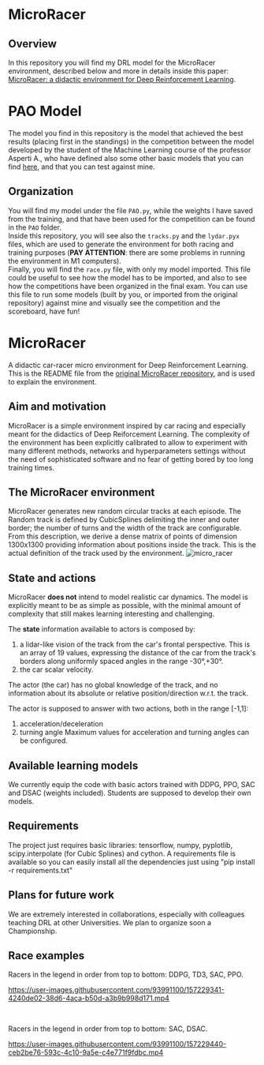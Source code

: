 # MicroRacer
## Overview
In this repository you will find my DRL model for the MicroRacer environment, described below and more in details inside this paper: [MicroRacer: a didactic environment for Deep Reinforcement Learning](https://arxiv.org/pdf/2203.10494.pdf).

# PAO Model
The model you find in this repository is the model that achieved the best results (placing first in the standings) in the competition between the model developed by the student of the Machine Learning course of the professor Asperti A., who have defined also some other basic models that you can find [here](https://github.com/asperti/MicroRacer), and that you can test against mine.

## Organization
You will find my model under the file `PAO.py`, while the weights I have saved from the training, and that have been used for the competition can be found in the `PAO` folder.</br>
Inside this repository, you will see also the `tracks.py` and the `lydar.pyx` files, which are used to generate the environment for both racing and training purposes (<b>PAY ATTENTION</b>: there are some problems in running the environment in M1 computers).</br>
Finally, you will find the `race.py` file, with only my model imported. This file could be useful to see how the model has to be imported, and also to see how the competitions have been organized in the final exam. You can use this file to run some models (built by you, or imported from the original repository) against mine and visually see the competition and the scoreboard, have fun!


# MicroRacer
A didactic car-racer micro environment for Deep Reinforcement Learning.
This is the README file from the [original MicroRacer repository](https://github.com/asperti/MicroRacer), and is used to explain the environment.


## Aim and motivation
MicroRacer is a simple environment inspired by car racing and especially meant for the didactics of Deep Reiforcement Learning.
The complexity of the environment has been explicitly calibrated to allow to experiment with many different methods, networks and hyperparameters settings
without the need of sophisticated software and no fear of getting bored by too long training times.

## The MicroRacer environment
MicroRacer generates new random circular tracks at each episode. The Random track is defined by CubicSplines delimiting the inner and outer border; the number of turns and the width of the track are configurable. From this description, we derive a dense matrix of points of dimension 1300x1300 providing information about positions inside the track. This is the actual definition of the track used by the environment.
![micro_racer](https://user-images.githubusercontent.com/15980090/135791705-cd678320-c189-43b5-84fe-1ceb0dd01f0d.png)

## State and actions
MicroRacer **does not** intend to model realistic car dynamics. The model is explicitly meant to be as simple as possible, with the minimal amount of complexity that still makes learning interesting and challenging.

The **state** information available to actors is composed by:
  1. a lidar-like vision of the track from the car's frontal perspective. This is an array of 19 values, expressing the distance of the car from the track's borders along uniformly spaced angles in the range -30°,+30°. 
  2. the car scalar velocity.
  
The actor (the car) has no global knowledge of the track, and no information about its absolute or relative position/direction w.r.t. the track.

The actor is supposed to answer with two actions, both in the range [-1,1]: 
  1. acceleration/deceleration
  2. turning angle
Maximum values for acceleration and turning angles can be configured. 

## Available learning models
We currently equip the code with basic actors trained with DDPG, PPO, SAC and DSAC (weights included). Students are supposed to develop their own models. 

## Requirements
The project just requires basic libraries: tensorflow, numpy, pyplotlib, scipy.interpolate (for Cubic Splines) and cython. 
A requirements file is available so you can easily install all the dependencies just using "pip install -r requirements.txt"

## Plans for future work
We are extremely interested in collaborations, especially with colleagues teaching DRL at other Universities.
We plan to organize soon a Championship.

## Race examples

Racers in the legend in order from top to bottom: DDPG, TD3, SAC, PPO.

https://user-images.githubusercontent.com/93991100/157229341-4240de02-38d6-4aca-b50d-a3b9b998d171.mp4

&nbsp;


Racers in the legend in order from top to bottom: SAC, DSAC.


https://user-images.githubusercontent.com/93991100/157229440-ceb2be76-593c-4c10-9a5e-c4e771f9fdbc.mp4



